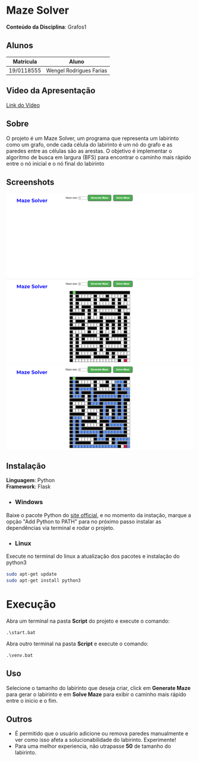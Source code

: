 # Maze Solver


**Conteúdo da Disciplina**: Grafos1<br>

## Alunos
|Matrícula | Aluno |
| -- | -- |
| 19/0118555  |  Wengel Rodrigues Farias |


## Video da Apresentação

[Link do Vídeo](https://www.youtube.com/watch?v=9lbVdAesC2c)


## Sobre 
O projeto é um Maze Solver, um programa que representa um labirinto como um grafo, onde cada célula do labirinto é um nó do grafo e as paredes entre as células são as arestas. O objetivo é implementar o algoritmo de busca em largura (BFS) para encontrar o caminho mais rápido entre o nó inicial e o nó final do labirinto

## Screenshots
![ScreenShot1](./img/img1.png)
![ScreenShot2](./img/img2.png)
![ScreenShot3](./img/img3.png) 

## Instalação 
**Linguagem**: Python<br>
**Framework**: Flask<br>

- ### Windows
Baixe o pacote Python do [site official](https://www.python.org/downloads/), e no momento da instação, marque a opção "Add Python to PATH" para no próximo passo instalar as dependências via terminal e rodar o projeto.

- ### Linux
Execute no terminal do linux a atualização dos pacotes e instalação do python3

```bash
sudo apt-get update
sudo apt-get install python3
```
# Execução
Abra um terminal na pasta **Script** do projeto e execute o comando:
```
.\start.bat
```
Abra outro terminal na pasta **Script** e execute  o comando:
```
.\venv.bat
```

## Uso 
Selecione o tamanho do labirinto que deseja criar, click em **Generate Maze** para gerar o labirinto e em **Solve Maze** para exibir o caminho mais rápido entre o inicio e o fim.

## Outros 
- É permitido que o usuário adicione ou remova paredes manualmente e ver como isso afeta a solucionabilidade do labirinto. Experimente!
- Para uma melhor experiencia, não utrapasse **50** de tamanho do labirinto.



